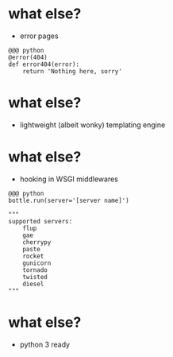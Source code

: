 <!SLIDE bullets transition=fade>

# what else?

* error pages

<!SLIDE smaller transition=fade>

	@@@ python
	@error(404)
	def error404(error):
	    return 'Nothing here, sorry'

<!SLIDE bullets transition=fade>

# what else?

* lightweight (albeit wonky) templating engine

<!SLIDE bullets transition=fade>

# what else?

* hooking in WSGI middlewares

<!SLIDE smaller transition=fade>

	@@@ python
	bottle.run(server='[server name]')

	""" 
	supported servers:
		flup
		gae
		cherrypy
		paste
		rocket
		gunicorn
		tornado
		twisted
		diesel
	"""

<!SLIDE bullets transition=fade>

# what else?

* python 3 ready